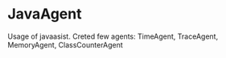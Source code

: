 # JavaAgent
Usage of javaasist. Creted few agents: TimeAgent, TraceAgent, MemoryAgent, ClassCounterAgent
